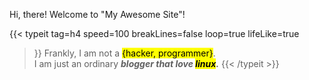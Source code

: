 Hi, there! Welcome to "My Awesome Site"!

{{< typeit 
  tag=h4
  speed=100
  breakLines=false
  loop=true
  lifeLike=true
>}}
 Frankly, I am not a <mark> {hacker, programmer}</mark>.  
 I am just an ordinary <b><i> blogger that love <mark> linux</mark>.</i></b>
{{< /typeit >}}